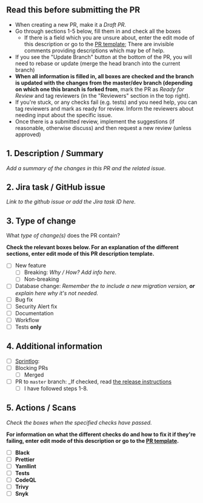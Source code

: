 ## Read this before submitting the PR

- When creating a new PR, make it a _Draft PR_.
- Go through sections 1-5 below, fill them in and check all the boxes
  - If there is a field which you are unsure about, enter the edit mode of this description or go to the [PR template](../.github/pull_request_template.md); There are invisible comments providing descriptions which may be of help. 
- If you see the "Update Branch" button at the bottom of the PR, you will need to rebase or update (merge the head branch into the current branch) 
- **When all information is filled in, all boxes are checked and the branch is updated with the changes from the master/dev branch (depending on which one this branch is forked from**, mark the PR as _Ready for Review_ and tag reviewers (in the "Reviewers" section in the top right).
- If you're stuck, or any checks fail (e.g. tests) and you need help, you can tag reviewers and mark as ready for review. Inform the reviewers about needing input about the specific issue.
- Once there is a submitted review, implement the suggestions (if reasonable, otherwise discuss) and then request a new review (unless approved)

## 1. Description / Summary

_Add a summary of the changes in this PR and the related issue._

## 2. Jira task / GitHub issue

_Link to the github issue or add the Jira task ID here._

## 3. Type of change

What _type of change(s)_ does the PR contain?

**Check the relevant boxes below. For an explanation of the different sections, enter edit mode of this PR description template.**

- [ ] New feature
  - [ ] Breaking: _Why / How? Add info here._ <!-- Should be checked if the changes in this PR will cause existing functionality to not work as expected. E.g. with the master branch of the `dds_cli` -->
  - [ ] Non-breaking <!-- Should be checked if the changes will not cause existing functionality to fail. "Non-breaking" is just an addition of a new feature. -->
- [ ] Database change: _Remember the to include a new migration version, **or** explain here why it's not needed._ <!-- Should be checked when you've changed something in `models.py`. For a guide on how to add the a new migration version, look at the "Database changes" section in the README.md. -->
- [ ] Bug fix <!-- Should be checked when a bug is fixed in existing functionality. If the bug fix also is a breaking change (see above), add info about that beside this check box. -->
- [ ] Security Alert fix <!-- Should be checked if the PR attempts to solve a security vulnerability, e.g. reported by the "Security" tab in the repo. -->
- [ ] Documentation <!-- Should be checked if the PR adds or updates documentation such as e.g. Technical Overview or a architecture decision (dds_web/doc/architecture/decisions.) -->
- [ ] Workflow <!-- Should be checked if the PR includes a change in e.g. the github actions files (dds_web/.github/*) or another type of workflow change. Anything that alters our or the codes workflow. -->
- [ ] Tests **only** <!-- Should only be checked if the PR only contains tests, none of the other types of changes listed above. -->

## 4. Additional information

- [ ] [Sprintlog](../SPRINTLOG.md): <!-- Add a row at the bottom of the SPRINTLOG.md file (not needed if PR contains only tests). Follow the format of previous rows. If the PR is the first in a new sprint, add a new sprint header row (follow the format of previous sprints). -->
- [ ] Blocking PRs <!-- Should be checked if there are blocking PRs or other tasks that need to be merged prior to this. Add link to PR or Jira card if this is the case. -->
  - [ ] Merged <!-- Should be checked if the "Blocking PRs" box was checked AND all blocking PRs have been merged / fixed. -->
- [ ] PR to `master` branch: \_If checked, read [the release instructions](../doc/procedures/new_release.md) <!-- Check this if the PR is made to the `master` branch. Only the `dev` branch should be doing this. -->
  - [ ] I have followed steps 1-8. <!-- Should be checked if the "PR to `master` branch" box is checked AND the specified steps in the release instructions have been followed. -->

## 5. Actions / Scans

_Check the boxes when the specified checks have passed._

**For information on what the different checks do and how to fix it if they're failing, enter edit mode of this description or go to the [PR template](../.github/pull_request_template.md).**

- [ ] **Black**
      <!--
          - What: Python code formatter.
          - How to fix: Run `black .` locally to execute formatting.
          -->
- [ ] **Prettier**
      <!-- - What: General code formatter. Our use case: MD and yaml mainly. - How to fix: Run npx prettier --write . locally to execute formatting.
      -->
- [ ] **Yamllint**
      <!--
          - What: Linting of yaml files.
          - How to fix: Manually fix any errors locally.
          -->
- [ ] **Tests**
      <!--
          - What: Pytest to verify that functionality works as expected.
          - How to fix: Manually fix any errors locally. Follow the instructions in the "Run tests" section of the README.md to run the tests locally.
          - Additional info: The PR should ALWAYS include new tests or fixed tests when there are code changes. When pytest action has finished, it will post a codecov report; Look at this report and verify the files you have changed are listed. "90% <100.00%> (+0.8%)" means "Tests cover 90% of the changed file, <100 % of this PR's code changes are tested>, and (the code changes and added tests increased the overall test coverage with 0.8%)
          -->
- [ ] **CodeQL**
      <!--
          - What: Scan for security vulnerabilities, bugs, errors
          - How to fix: Go through the alerts and either manually fix, dismiss or ignore. Add info on ignored or dismissed alerts.
          -->
- [ ] **Trivy**
      <!--
          - What: Security scanner
          - How to fix: Go through the alerts and either manually fix, dismiss or ignore. Add info on ignored or dismissed alerts.
          -->
- [ ] **Snyk**
      <!--
          - What: Security scanner
          - How to fix: Go through the alerts and either manually fix, dismiss or ignore. Add info on ignored or dismissed alerts.
          -->

